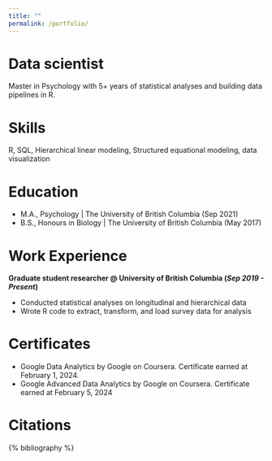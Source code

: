```yaml
---
title: ""
permalink: /portfolio/
---
```


# Data scientist
Master in Psychology with 5+ years of statistical analyses and building data pipelines in R. 

# Skills
R, SQL, Hierarchical linear modeling, Structured equational modeling, data visualization

# Education 
- M.A., Psychology \| The University of British Columbia (Sep 2021)		 			        		
- B.S., Honours in Biology \| The University of British Columbia (May 2017)

# Work Experience
**Graduate student researcher @ University of British Columbia (_Sep 2019 - Present_)**
- Conducted statistical analyses on longitudinal and hierarchical data
- Wrote R code to extract, transform, and load survey data for analysis

# Certificates
- Google Data Analytics by Google on Coursera. Certificate earned at February 1, 2024.
- Google Advanced Data Analytics by Google on Coursera. Certificate earned at February 5, 2024

# Citations

{% bibliography %}

